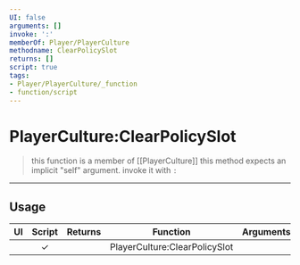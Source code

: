 ```yaml
---
UI: false
arguments: []
invoke: ':'
memberOf: Player/PlayerCulture
methodname: ClearPolicySlot
returns: []
script: true
tags:
- Player/PlayerCulture/_function
- function/script
---
```

# PlayerCulture:ClearPolicySlot
> this function is a member of [[PlayerCulture]]
> this method expects an implicit "self" argument. invoke it with `:`
-----
## Usage
|  UI | Script | Returns | Function | Arguments |
|:---:|:------:|-------:|:--------:|:---------|
| |✓||PlayerCulture:ClearPolicySlot||
